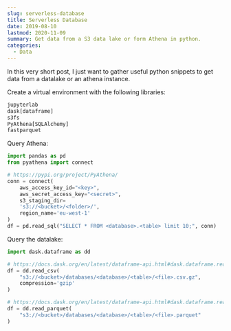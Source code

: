 ```yaml
---
slug: serverless-database
title: Serverless Database
date: 2019-08-10
lastmod: 2020-11-09
summary: Get data from a S3 data lake or form Athena in python.
categories:
  - Data
---
```


In this very short post, I just want to gather useful python snippets to get data from a datalake or an athena instance.

Create a virtual environment with the following libraries:

```txt
jupyterlab
dask[dataframe]
s3fs
PyAthena[SQLAlchemy]
fastparquet
```

Query Athena:

```python
import pandas as pd
from pyathena import connect

# https://pypi.org/project/PyAthena/
conn = connect(
    aws_access_key_id="<key>",
    aws_secret_access_key="<secret>",
    s3_staging_dir=
    's3://<bucket>/<folder>/',
    region_name='eu-west-1'
)
df = pd.read_sql("SELECT * FROM <database>.<table> limit 10;", conn)
```

Query the datalake:

```python
import dask.dataframe as dd

# https://docs.dask.org/en/latest/dataframe-api.html#dask.dataframe.read_csv
df = dd.read_csv(
    "s3://<bucket>/databases/<database>/<table>/<file>.csv.gz",
    compression='gzip'
)

# https://docs.dask.org/en/latest/dataframe-api.html#dask.dataframe.read_parquet
df = dd.read_parquet(
    "s3://<bucket>/databases/<database>/<table>/<file>.parquet"
)
```

